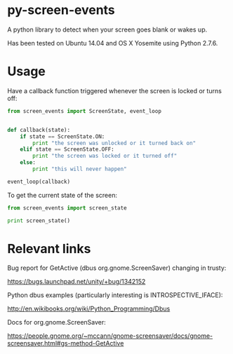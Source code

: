 py-screen-events
================

A python library to detect when your screen goes blank or wakes up.

Has been tested on Ubuntu 14.04 and OS X Yosemite using Python 2.7.6.

Usage
=====

Have a callback function triggered whenever the screen is locked or turns off:

```python
from screen_events import ScreenState, event_loop


def callback(state):
    if state == ScreenState.ON:
        print "the screen was unlocked or it turned back on"
    elif state == ScreenState.OFF:
        print "the screen was locked or it turned off"
    else:
        print "this will never happen"

event_loop(callback)
```

To get the current state of the screen:

```python
from screen_events import screen_state

print screen_state()
```


Relevant links
==============

Bug report for GetActive (dbus org.gnome.ScreenSaver) changing in trusty:

https://bugs.launchpad.net/unity/+bug/1342152

Python dbus examples (particularly interesting is INTROSPECTIVE_IFACE):

http://en.wikibooks.org/wiki/Python_Programming/Dbus

Docs for org.gnome.ScreenSaver:

https://people.gnome.org/~mccann/gnome-screensaver/docs/gnome-screensaver.html#gs-method-GetActive
